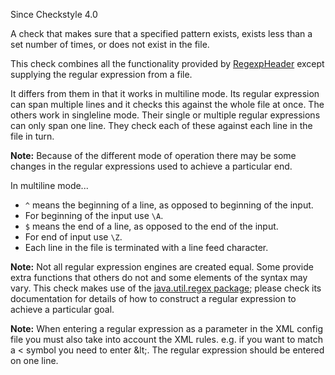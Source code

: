 Since Checkstyle 4.0

A check that makes sure that a specified pattern exists, exists less
than a set number of times, or does not exist in the file.

This check combines all the functionality provided by
[RegexpHeader](config_header.html#RegexpHeader)
except supplying the regular expression from a file.

It differs from them in that it works in multiline mode.
Its regular expression can span multiple lines and it checks this
against the whole file at once.
The others work in singleline mode.
Their single or multiple regular expressions can only span one line.
They check each of these against each line in the file in turn.

**Note:** Because of the different mode of operation there may be
some changes in the regular expressions used to achieve a particular end.

In multiline mode...

* `^` means the beginning of a line, as opposed to beginning of the input.
* For beginning of the input use `\A`.
* `$` means the end of a line, as opposed to the end of the input.
* For end of input use `\Z`.
* Each line in the file is terminated with a line feed character.

**Note:** Not all regular expression engines are created equal. Some provide extra
functions that others do not and some elements of the syntax may vary.
This check makes use of the
[java.util.regex package](https://docs.oracle.com/javase/7/docs/api/java/util/regex/package-summary.html); please check its documentation for
details of how to construct a regular expression to achieve a particular
goal.

**Note:** When entering a regular expression as a parameter in the
XML config file you must also take into account the XML rules. e.g. if
you want to match a \< symbol you need to enter \&lt;. The regular
expression should be entered on one line.
